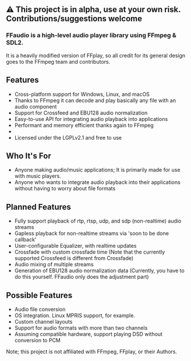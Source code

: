 ## ⚠️ This project is in alpha, use at your own risk. Contributions/suggestions welcome

### FFaudio is a high-level audio player library using FFmpeg & SDL2. 
It is a heavily modified version of FFplay, so all credit for its general design goes to the FFmpeg team and contributors.

## Features
- Cross-platform support for Windows, Linux, and macOS
- Thanks to FFmpeg it can decode and play basically any file with an audio component
- Support for Crossfeed and EBU128 audio normalization
- Easy-to-use API for integrating audio playback into applications
- Performant and memory efficient thanks again to FFmpeg
- 
- Licensed under the LGPLv2.1 and free to use

## Who It's For
- Anyone making audio/music applications; It is primarily made for use with music players.
- Anyone who wants to integrate audio playback into their applications without having to worry about file formats

## Planned Features
- Fully support playback of rtp, rtsp, udp, and sdp (non-realtime) audio streams
- Gapless playback for non-realtime streams via 'soon to be done callback'
- User-configurable Equalizer, with realtime updates
- Crossfade with custom crossfade time (Note that the currently supported Crossfeed is different from Crossfade)
- Audio mixing of multiple streams
- Generation of EBU128 audio normalization data (Currently, you have to do this yourself. FFaudio only does the adjustment part)


## Possible Features
- Audio file conversion
- OS integration. Linux MPRIS support, for example.
- Custom channel layouts
- Support for audio formats with more than two channels
- Assuming compatible hardware, support playing DSD without conversion to PCM


Note; this project is not affiliated with FFmpeg, FFplay, or their Authors.
